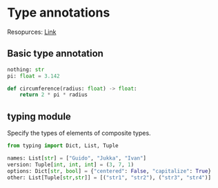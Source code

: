 

# Type annotations
Resopurces:
[Link](https://realpython.com/python-type-checking/)
## Basic type annotation
```python
nothing: str
pi: float = 3.142

def circumference(radius: float) -> float:
    return 2 * pi * radius
```

## typing module
Specify the types of elements of composite types.
```python
from typing import Dict, List, Tuple

names: List[str] = ["Guido", "Jukka", "Ivan"]
version: Tuple[int, int, int] = (3, 7, 1)
options: Dict[str, bool] = {"centered": False, "capitalize": True}
other: List[Tuple[str,str]] = [("str1", "str2"), ("str3", "str4")]
```
<!--stackedit_data:
eyJoaXN0b3J5IjpbLTEzODM5MzcwNDQsMTgxNTI5ODA5MywtOD
MyODY5MjIzLDczMDk5ODExNl19
-->